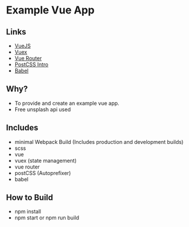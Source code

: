 # Example Vue App

## Links

* [VueJS](https://vuejs.org/)
* [Vuex](https://vuex.vuejs.org/en/intro.html)
* [Vue Router](https://router.vuejs.org/en/)
* [PostCSS Intro](https://www.smashingmagazine.com/2015/12/introduction-to-postcss/)
* [Babel](https://babeljs.io/)

## Why?

* To provide and create an example vue app. 
* Free unsplash api used

## Includes

* minimal Webpack Build (Includes production and development builds)
* scss
* vue
* vuex (state management)
* vue router
* postCSS (Autoprefixer)
* babel

## How to Build

* npm install
* npm start or npm run build
